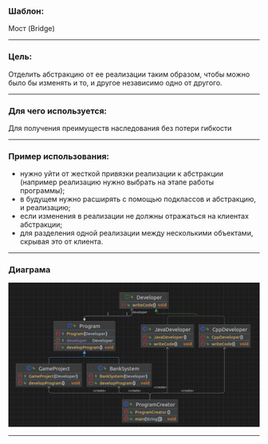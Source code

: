 ### Шаблон:

Мост (Bridge)

----------------------------------------------------------------------------------------------------------------------
### Цель:

Отделить абстракцию от ее реализации таким образом, чтобы можно было бы изменять и то, и другое
независимо одно от другого.

----------------------------------------------------------------------------------------------------------------------
### Для чего используется:

Для получения преимуществ наследования без потери гибкости

----------------------------------------------------------------------------------------------------------------------
### Пример использования:

- нужно уйти от жесткой привязки реализации к абстракции (например реализацию нужно выбрать на этапе
работы программы);
- в будущем нужно расширять с помощью подклассов и абстракцию, и реализацию;
- если изменения в реализации не должны отражаться на клиентах абстракции;
- для разделения одной реализации между несколькими объектами, скрывая это от клиента.

----------------------------------------------------------------------------------------------------------------------
### Диаграма

![bridge.png](..%2F..%2F..%2Fdiagrams%2Fbridge.png)

----------------------------------------------------------------------------------------------------------------------